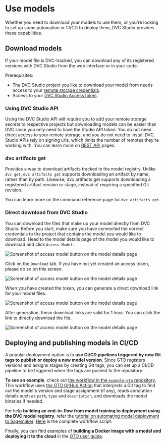 # Use models

Whether you need to download your models to use them, or you're looking to set
up some automation in CI/CD to deploy them, DVC Studio provides these
capabilities.

## Download models

If your model file is DVC-tracked, you can download any of its registered
versions with DVC Studio from the web interface or in your code.

Prerequisites:

- The DVC Studio project you like to download your model from needs access to
  your [remote storage credentials].
- Access to your [DVC Studio Access token].

[remote storage credentials]:
  /doc/studio/user-guide/experiments/configure-a-project#data-remotes--cloud-storage-credentials
[DVC Studio Access token]:
  /doc/studio/user-guide/account-management#studio-access-token

### Using DVC Studio API

Using the DVC Studio API will require you to add your remote storage secrets to
respective projects but downloading models can be easier than DVC since you only
need to have the Studio API token. You do not need direct access to your remote
storage, and you do not need to install DVC. Studio APIs rely on signing urls,
which limits the number of remotes they're working with. You can learn more on
[REST API] pages.

[REST API]: /doc/studio/rest-api
[Python API]: /doc/api-reference

### dvc artifacts get

Provides a way to download artifacts tracked in the model registry. Unlike
`dvc get`, `dvc artifacts get` supports downloading an artifact by name, rather
than by path. Likewise, dvc artifacts get supports downloading a registered
artifact version or stage, instead of requiring a specified Git revision.

You can learn more on the command reference page for `dvc artifacts get`.

[dvc get]: /doc/command-reference/get
[dvc artifacts get]: /doc/command-reference/artifacts/get

### Direct download from DVC Studio

You can download the files that make up your model directly from DVC Studio.
Before you start, make sure you have connected the correct credentials to the
project that contains the model you would like to download. Head to the model
details page of the model you would like to download and click `Access Model`.

![Screenshot of access model button on the model details page](/img/mr-access-model.png)

Click on the `Download` tab. If you have not yet created an access token, please
do so on this screen.

![Screenshot of access model button on the model details page](/img/mr-generate-access-token.png)

When you have created the token, you can generate a direct download link for
your model files.

![Screenshot of access model button on the model details page](/img/mr-generate-download-link.png)

After generation, these download links are valid for 1 hour. You can click the
link to directly download the file.

![Screenshot of access model button on the model details page](/img/mr-direct-download.png)

## Deploying and publishing models in CI/CD

A popular deployment option is to **use CI/CD pipelines triggered by new Git
tags to publish or deploy a new model version**. Since GTO registers versions
and assigns stages by creating Git tags, you can set up a CI/CD pipeline to be
triggered when the tags are pushed to the repository.

**To see an example**, check out
[the workflow in the `example-gto` repository](https://github.com/iterative/example-gto/blob/main/.github/workflows/gto-act-on-tags.yml).
This workflow uses
[the GTO GitHub Action](https://github.com/iterative/gto-action) that interprets
a Git tag to find out the model's version and stage assignment (if any), reads
annotation details such as `path`, `type` and `description`, and downloads the
model binaries if needed.

For help **building an end-to-flow from model training to deployment using the
DVC model registry**, refer the
[tutorial on automating model deployment to Sagemaker](https://iterative.ai/blog/sagemaker-model-deployment).
[Here](https://github.com/iterative/example-get-started-experiments/blob/main/.github/workflows/deploy-model.yml)
is the complete workflow script.

Finally, you can find examples of **building a Docker image with a model and
deploying it to the cloud** in the
[GTO user guide](/doc/gto/user-guide#acting-on-new-registrations-and-assignments).
